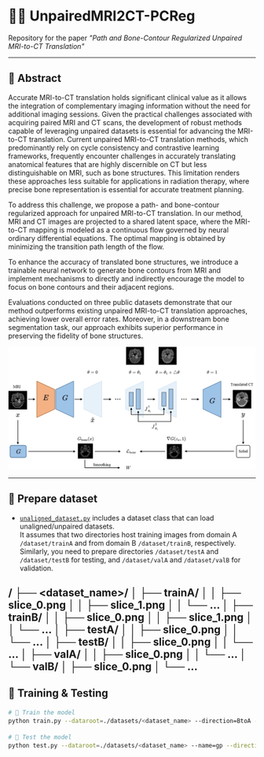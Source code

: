 # 🧠🦴 UnpairedMRI2CT-PCReg
Repository for the paper *"Path and Bone-Contour Regularized Unpaired MRI-to-CT Translation"*

---

## 📝 Abstract  
Accurate MRI-to-CT translation holds significant clinical value as it allows the integration of complementary imaging information without the need for additional imaging sessions. Given the practical challenges associated with acquiring paired MRI and CT scans, the development of robust methods capable of leveraging unpaired datasets is essential for advancing the MRI-to-CT translation. Current unpaired MRI-to-CT translation methods, which predominantly rely on cycle consistency and contrastive learning frameworks, frequently encounter challenges in accurately translating anatomical features that are highly discernible on CT but less distinguishable on MRI, such as bone structures. This limitation renders these approaches less suitable for applications in radiation therapy, where precise bone representation is essential for accurate treatment planning.  

To address this challenge, we propose a path- and bone-contour regularized approach for unpaired MRI-to-CT translation. In our method, MRI and CT images are projected to a shared latent space, where the MRI-to-CT mapping is modeled as a continuous flow governed by neural ordinary differential equations. The optimal mapping is obtained by minimizing the transition path length of the flow.  

To enhance the accuracy of translated bone structures, we introduce a trainable neural network to generate bone contours from MRI and implement mechanisms to directly and indirectly encourage the model to focus on bone contours and their adjacent regions.  

Evaluations conducted on three public datasets demonstrate that our method outperforms existing unpaired MRI-to-CT translation approaches, achieving lower overall error rates. Moreover, in a downstream bone segmentation task, our approach exhibits superior performance in preserving the fidelity of bone structures.

<p align="center">
  <img src="imgs/net.jpg" width="700"/>
</p>

---

## 📂 Prepare dataset  
- [`unaligned_dataset.py`](../data/unaligned_dataset.py) includes a dataset class that can load unaligned/unpaired datasets.  
It assumes that two directories host training images from domain A `/dataset/trainA` and from domain B `/dataset/trainB`, respectively.  
Similarly, you need to prepare directories `/dataset/testA` and `/dataset/testB` for testing, and `/dataset/valA` and `/dataset/valB` for validation.

<datasets>/
├── <dataset_name>/
│   ├── trainA/
│   │   ├── slice_0.png
│   │   ├── slice_1.png
│   │   └── ...
│   ├── trainB/
│   │   ├── slice_0.png
│   │   ├── slice_1.png
│   │   └── ...
│   ├── testA/
│   │   ├── slice_0.png
│   │   └── ...
│   ├── testB/
│   │   ├── slice_0.png
│   │   └── ...
│   ├── valA/
│   │   ├── slice_0.png
│   │   └── ...
│   └── valB/
│       ├── slice_0.png
│       └── ...
---

## 🚀 Training & Testing

```bash
# 🔧 Train the model
python train.py --dataroot=./datasets/<dataset_name> --direction=BtoA --lambda_path=0.1 --tag=<dataset_name>

# 🧪 Test the model
python test.py --dataroot=./datasets/<dataset_name> --name=gp --direction=BtoA --tag=<dataset_name>

